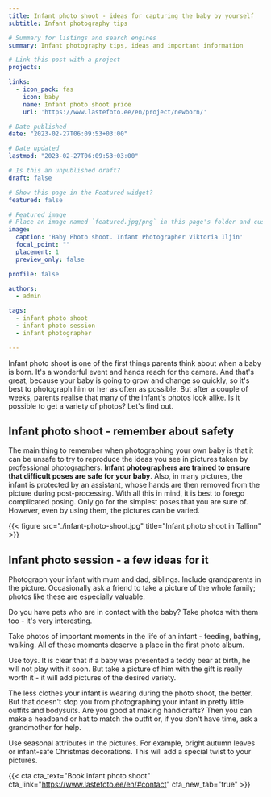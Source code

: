```yaml
---
title: Infant photo shoot - ideas for capturing the baby by yourself
subtitle: Infant photography tips

# Summary for listings and search engines
summary: Infant photography tips, ideas and important information

# Link this post with a project
projects: 

links:
  - icon_pack: fas
    icon: baby
    name: Infant photo shoot price
    url: 'https://www.lastefoto.ee/en/project/newborn/'

# Date published
date: "2023-02-27T06:09:53+03:00"

# Date updated
lastmod: "2023-02-27T06:09:53+03:00"

# Is this an unpublished draft?
draft: false

# Show this page in the Featured widget?
featured: false

# Featured image
# Place an image named `featured.jpg/png` in this page's folder and customize its options here.
image:
  caption: 'Baby Photo shoot. Infant Photographer Viktoria Iljin'
  focal_point: ""
  placement: 1
  preview_only: false

profile: false

authors:
  - admin

tags:
  - infant photo shoot
  - infant photo session
  - infant photographer

---
```

Infant photo shoot is one of the first things parents think about when a baby is born. It's a wonderful event and hands reach for the camera. And that's great, because your baby is going to grow and change so quickly, so it's best to photograph him or her as often as possible.
But after a couple of weeks, parents realise that many of the infant's photos look alike. Is it possible to get a variety of photos? Let's find out.
 
## Infant photo shoot - remember about safety

The main thing to remember when photographing your own baby is that it can be unsafe to try to reproduce the ideas you see in pictures taken by professional photographers. **Infant photographers are trained to ensure that difficult poses are safe for your baby**. Also, in many pictures, the infant is protected by an assistant, whose hands are then removed from the picture during post-processing.
With all this in mind, it is best to forego complicated posing. Only go for the simplest poses that you are sure of. However, even by using them, the pictures can be varied.

{{< figure src="./infant-photo-shoot.jpg" title="Infant photo shoot in Tallinn" >}}

## Infant photo session - a few ideas for it

Photograph your infant with mum and dad, siblings. Include grandparents in the picture. Occasionally ask a friend to take a picture of the whole family; photos like these are especially valuable.

Do you have pets who are in contact with the baby? Take photos with them too - it's very interesting.

Take photos of important moments in the life of an infant - feeding, bathing, walking. All of these moments deserve a place in the first photo album.

Use toys. It is clear that if a baby was presented a teddy bear at birth, he will not play with it soon. But take a picture of him with the gift is really worth it - it will add pictures of the desired variety.

The less clothes your infant is wearing during the photo shoot, the better. But that doesn't stop you from photographing your infant in pretty little outfits and bodysuits. Are you good at making handicrafts? Then you can make a headband or hat to match the outfit or, if you don't have time, ask a grandmother for help.

Use seasonal attributes in the pictures. For example, bright autumn leaves or infant-safe Christmas decorations. This will add a special twist to your pictures.

{{< cta cta_text="Book infant photo shoot" cta_link="https://www.lastefoto.ee/en/#contact" cta_new_tab="true" >}}